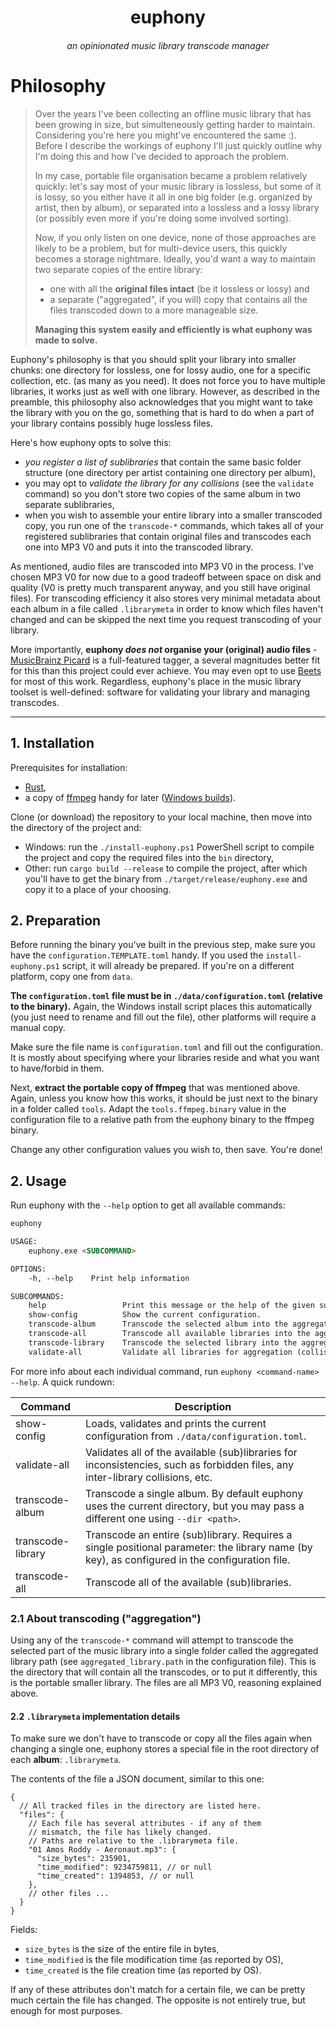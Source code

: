 <div align="center">
  <h1 align="center">euphony</h1>
  <h6 align="center">an opinionated music library transcode manager</h6>
</div>

# Philosophy
> Over the years I've been collecting an offline music library that has been growing in size, but simulteneously getting harder to maintain.
> Considering you're here you might've encountered the same :). Before I describe the workings of euphony
> I'll just quickly outline why I'm doing this and how I've decided to approach the problem.
>
> In my case, portable file organisation became a problem relatively quickly: let's say most of your music library is lossless, but some of it is lossy,
> so you either have it all in one big folder (e.g. organized by artist, then by album), or separated into a lossless and a lossy library
> (or possibly even more if you're doing some involved sorting).
>
> Now, if you only listen on one device, none of those approaches are likely to be a problem, but for multi-device users,
> this quickly becomes a storage nightmare.
> Ideally, you'd want a way to maintain two separate copies of the entire library:
> - one with all the **original files intact** (be it lossless or lossy) and
> - a separate ("aggregated", if you will) copy that contains all the files transcoded down to a more manageable size.
>
> **Managing this system easily and efficiently is what euphony was made to solve.**

Euphony's philosophy is that you should split your library into smaller chunks: one directory for lossless, one for lossy audio, one for a specific
collection, etc. (as many as you need). It does not force you to have multiple libraries, it works just as well with one library. However, 
as described in the preamble, this philosophy also acknowledges that you might want to take the library with you on the 
go, something that is hard to do when a part of your library contains possibly huge lossless files.

Here's how euphony opts to solve this:
- *you register a list of sublibraries* that contain the same basic folder structure (one directory per artist containing one directory per album),
- you may opt to *validate the library for any collisions* (see the `validate` command) so you don't store two copies of the same album in two separate sublibraries,
- when you wish to assemble your entire library into a smaller transcoded copy, you run one of the `transcode-*` commands, 
  which takes all of your registered sublibraries that contain original files and transcodes each one into MP3 V0 and puts it into the transcoded library.

As mentioned, audio files are transcoded into MP3 V0 in the process. I've chosen MP3 V0 for now due to a 
good tradeoff between space on disk and quality (V0 is pretty much transparent anyway, and you still have original files).
For transcoding efficiency it also stores very minimal metadata about each album in a file called `.librarymeta` in order 
to know which files haven't changed and can be skipped the next time you request transcoding of your library.

More importantly, **euphony *does not* organise your (original) audio files** - [MusicBrainz Picard](https://picard.musicbrainz.org/) 
is a full-featured tagger, a several magnitudes better fit for this than this project could ever achieve. 
You may even opt to use [Beets](https://beets.readthedocs.io/en/stable/) for most of this work. Regardless, euphony's place
in the music library toolset is well-defined: software for validating your library and managing transcodes.  

---

## 1. Installation
Prerequisites for installation:
- [Rust](https://www.rust-lang.org/),
- a copy of [ffmpeg](https://ffmpeg.org/) handy for later ([Windows builds](https://www.gyan.dev/ffmpeg/builds/)).

Clone (or download) the repository to your local machine, then move into the directory of the project and:
- Windows: run the `./install-euphony.ps1` PowerShell script to compile the project and copy the required files into the `bin` directory,
- Other: run `cargo build --release` to compile the project, after which you'll have to get the binary 
  from `./target/release/euphony.exe` and copy it to a place of your choosing.

## 2. Preparation
Before running the binary you've built in the previous step, make sure you have the `configuration.TEMPLATE.toml` handy.
If you used the `install-euphony.ps1` script, it will already be prepared. If you're on a different platform, copy one from `data`.

**The `configuration.toml` file must be in `./data/configuration.toml` (relative to the binary).** Again, the Windows install script
places this automatically (you just need to rename and fill out the file), other platforms will require a manual copy.

Make sure the file name is `configuration.toml` and fill out the configuration. It is mostly about specifying where
your libraries reside and what you want to have/forbid in them.

Next, **extract the portable copy of ffmpeg** that was mentioned above. Again, unless you know how this works,
it should be just next to the binary in a folder called `tools`. Adapt the `tools.ffmpeg.binary` value in the 
configuration file to a relative path from the euphony binary to the ffmpeg binary.

Change any other configuration values you wish to, then save. You're done!

## 2. Usage
Run euphony with the `--help` option to get all available commands:
```html
euphony 

USAGE:
    euphony.exe <SUBCOMMAND>

OPTIONS:
    -h, --help    Print help information

SUBCOMMANDS:
    help                 Print this message or the help of the given subcommand(s)
    show-config          Show the current configuration.
    transcode-album      Transcode the selected album into the aggregated library.
    transcode-all        Transcode all available libraries into the aggregated library.
    transcode-library    Transcode the selected library into the aggregated library.
    validate-all         Validate all libraries for aggregation (collisions, unwanted files, etc.).
```

For more info about each individual command, run `euphony <command-name> --help`. A quick rundown:

| Command           | Description                                                                                                                                   |
|-------------------|-----------------------------------------------------------------------------------------------------------------------------------------------|
| show-config       | Loads, validates and prints the current configuration from `./data/configuration.toml`.                                                       |
| validate-all      | Validates all of the available (sub)libraries for inconsistencies, such as forbidden files, any inter-library collisions, etc.                |
| transcode-album   | Transcode a single album. By default euphony uses the current directory, but you may pass a different one using `--dir <path>`.               |
| transcode-library | Transcode an entire (sub)library. Requires a single positional parameter: the library name (by key), as configured in the configuration file. |
| transcode-all     | Transcode all of the available (sub)libraries.                                                                                                |


### 2.1 About transcoding ("aggregation")
Using any of the `transcode-*` command will attempt to transcode the selected part of the music library 
into a single folder called the aggregated library path (see `aggregated_library.path` in the configuration file).
This is the directory that will contain all the transcodes, or to put it differently, this is the portable smaller library. 
The files are all MP3 V0, reasoning explained above.


#### 2.2 `.librarymeta` implementation details
To make sure we don't have to transcode or copy all the files again when changing a single one, 
euphony stores a special file in the root directory of each **album**: `.librarymeta`.

The contents of the file a JSON document, similar to this one:
```json5
{
  // All tracked files in the directory are listed here.
  "files": {
    // Each file has several attributes - if any of them 
    // mismatch, the file has likely changed.
    // Paths are relative to the .librarymeta file.
    "01 Amos Roddy - Aeronaut.mp3": {
      "size_bytes": 235901,
      "time_modified": 9234759811, // or null
      "time_created": 1394853, // or null
    },
    // other files ...
  }
}
```

Fields:
- `size_bytes` is the size of the entire file in bytes,
- `time_modified` is the file modification time (as reported by OS),
- `time_created` is the file creation time (as reported by OS).

If any of these attributes don't match for a certain file, we can be pretty much certain the file has changed.
The opposite is not entirely true, but enough for most purposes.
